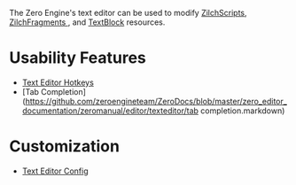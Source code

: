 The Zero Engine's text editor can be used to modify [ZilchScripts](https://github.com/zeroengineteam/ZeroDocs/blob/master/zero_editor_documentation/zeromanual/zilch_in_zero.markdown), [ ZilchFragments ](https://github.com/zeroengineteam/ZeroDocs/blob/master/zero_editor_documentation/zeromanual/graphics/materials/shaders.markdown), and [TextBlock](https://github.com/zeroengineteam/ZeroDocs/blob/master/zero_editor_documentation/zeromanual/architecture/resources/textblock.markdown) resources.

 # Usability Features

- [Text Editor Hotkeys](https://github.com/zeroengineteam/ZeroDocs/blob/master/zero_editor_documentation/zeromanual/editor/texteditor/texteditorhotkeys.markdown)
- [Tab Completion](https://github.com/zeroengineteam/ZeroDocs/blob/master/zero_editor_documentation/zeromanual/editor/texteditor/tab completion.markdown)

 # Customization

- [Text Editor Config](https://github.com/zeroengineteam/ZeroDocs/blob/master/zero_editor_documentation/zeromanual/editor/texteditor/texteditorconfig.markdown)
 

 